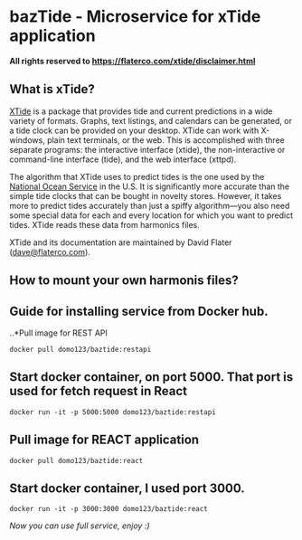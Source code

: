 # bazTide - Microservice for xTide application
**All rights reserved to https://flaterco.com/xtide/disclaimer.html** 

## What is xTide?
[XTide](https://flaterco.com/xtide/) is a package that provides tide and current predictions in a wide variety of formats.  Graphs, text listings, and calendars can be generated, or a tide clock can be provided on your desktop. XTide can work with X-windows, plain text terminals, or the web.  This is accomplished with three separate programs:  the interactive interface (xtide), the non-interactive or command-line interface (tide), and the web interface (xttpd).

The algorithm that XTide uses to predict tides is the one used by the [National Ocean Service](https://oceanservice.noaa.gov/) in the U.S.  It is significantly more accurate than the simple tide clocks that can be bought in novelty stores.  However, it takes more to predict tides accurately than just a spiffy algorithm—you also need some special data for each and every location for which you want to predict tides.  XTide reads these data from harmonics files.

XTide and its documentation are maintained by David Flater (dave@flaterco.com).

## How to mount your own harmonis files?

## Guide for installing service from Docker hub.

..*Pull image for REST API

```docker pull domo123/baztide:restapi```

## Start docker container, on port 5000. That port is used for fetch request in React

```docker run -it -p 5000:5000 domo123/baztide:restapi```

## Pull image for REACT application

```docker pull domo123/baztide:react```

## Start docker container, I used port 3000.

```docker run -it -p 3000:3000 domo123/baztide:react```

*Now you can use full service, enjoy :)*
